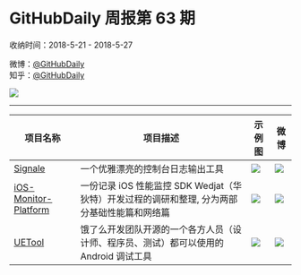 # GitHubDaily 周报第 63 期

收纳时间：2018-5-21 - 2018-5-27

微博：[@GitHubDaily](https://weibo.com/GitHubDaily)    
知乎：[@GitHubDaily](https://www.zhihu.com/people/githubdaily)

![](https://raw.githubusercontent.com/GitHubDaily/GitHubDaily/master/assets/weixin.png)

---

项目名称 | 项目描述 | 示例图 | 微博
--- | --- | --- | ---
[Signale](https://github.com/klauscfhq/signale) | 一个优雅漂亮的控制台日志输出工具 | ![](http://wx2.sinaimg.cn/large/006fiYtfly1frmuw5p4y4j319y0pawk6.jpg) | [![](https://raw.githubusercontent.com/GitHubDaily/GitHubDaily/master/assets/sina_logo.png)](https://weibo.com/5722964389/GieWFoeR3)
[iOS-Monitor-Platform](https://github.com/aozhimin/iOS-Monitor-Platform) | 一份记录 iOS 性能监控 SDK Wedjat（华狄特）开发过程的调研和整理, 分为两部分基础性能篇和网络篇 | ![](http://wx3.sinaimg.cn/large/006fiYtfgy1frlh4amhc6g30t0076e4t.gif) | [![](https://raw.githubusercontent.com/GitHubDaily/GitHubDaily/master/assets/sina_logo.png)](https://weibo.com/5722964389/Gi5waw9iC)
[UETool](https://github.com/eleme/UETool) | 饿了么开发团队开源的一个各方人员（设计师、程序员、测试）都可以使用的 Android 调试工具 | ![](http://wx2.sinaimg.cn/large/006fiYtfly1frkgu44ii2g30810efnpe.gif) | [![](https://raw.githubusercontent.com/GitHubDaily/GitHubDaily/master/assets/sina_logo.png)](https://weibo.com/5722964389/GhW5GiLgk)
